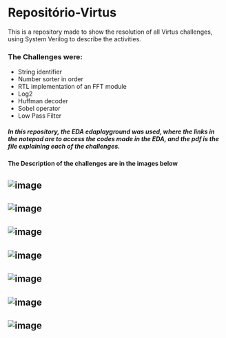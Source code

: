 # Repositório-Virtus
This is a repository made to show the resolution of all Virtus challenges, using System Verilog to describe the activities.

### The Challenges were:
* String identifier
* Number sorter in order
* RTL implementation of an FFT module
* Log2
* Huffman decoder
* Sobel operator
* Low Pass Filter

##### In this repository, the EDA edaplayground was used, where the links in the notepad are to access the codes made in the EDA, and the pdf is the file explaining each of the challenges.

#### The Description of the challenges are in the images below

![image](https://user-images.githubusercontent.com/96848397/221369417-2540de14-81ad-4df1-b8e9-40e82262836e.png)
---------------------------------------------------------------------------------------------------------------
![image](https://user-images.githubusercontent.com/96848397/221369427-01d64a03-7ec8-4b4f-a813-51276a77533c.png)
---------------------------------------------------------------------------------------------------------------
![image](https://user-images.githubusercontent.com/96848397/221369442-404b9972-7f68-41ec-9e87-5971bf1f8eef.png)
---------------------------------------------------------------------------------------------------------------
![image](https://user-images.githubusercontent.com/96848397/221369449-8f1fcb70-73e1-4cec-9955-e4873c2f70fa.png)
---------------------------------------------------------------------------------------------------------------
![image](https://user-images.githubusercontent.com/96848397/221369490-507bc387-6d31-4772-b9c2-f201c7ecc778.png)
---------------------------------------------------------------------------------------------------------------
![image](https://user-images.githubusercontent.com/96848397/221369498-ea647147-928e-4b7e-a010-1406b09416b9.png)
---------------------------------------------------------------------------------------------------------------
![image](https://user-images.githubusercontent.com/96848397/221369505-8a749db0-eb79-4492-a3fc-0ed1a4b17975.png)
---------------------------------------------------------------------------------------------------------------
